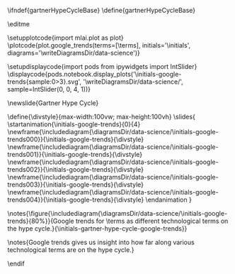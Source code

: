\ifndef{gartnerHypeCycleBase}
\define{gartnerHypeCycleBase}

\editme

\setupplotcode{import mlai.plot as plot}
\plotcode{plot.google_trends(terms=[\terms], 
                  initials='\initials', 
				  diagrams='\writeDiagramsDir/data-science')}
				  
\setupdisplaycode{import pods
from ipywidgets import IntSlider}
\displaycode{pods.notebook.display_plots('\initials-google-trends{sample:0>3}.svg', 
                            '\writeDiagramsDir/data-science/', sample=IntSlider(0, 0, 4, 1))}

\newslide{Gartner Hype Cycle}

\define{\divstyle}{max-width:100vw; max-height:100vh}
\slides{
\startanimation{\initials-google-trends}{0}{4}
\newframe{\includediagram{\diagramsDir/data-science/\initials-google-trends000}}{\initials-google-trends}{\divstyle}
\newframe{\includediagram{\diagramsDir/data-science/\initials-google-trends001}}{\initials-google-trends}{\divstyle}
\newframe{\includediagram{\diagramsDir/data-science/\initials-google-trends002}}{\initials-google-trends}{\divstyle}
\newframe{\includediagram{\diagramsDir/data-science/\initials-google-trends003}}{\initials-google-trends}{\divstyle}
\newframe{\includediagram{\diagramsDir/data-science/\initials-google-trends004}}{\initials-google-trends}{\divstyle}
\endanimation
}

\notes{\figure{\includediagram{\diagramsDir/data-science/\initials-google-trends}{80%}}{Google trends for \terms as different technological terms on the hype cycle.}{\initials-gartner-hype-cycle-google-trends}}


\notes{Google trends gives us insight into how far along various technological terms are on the hype cycle.}

\endif
